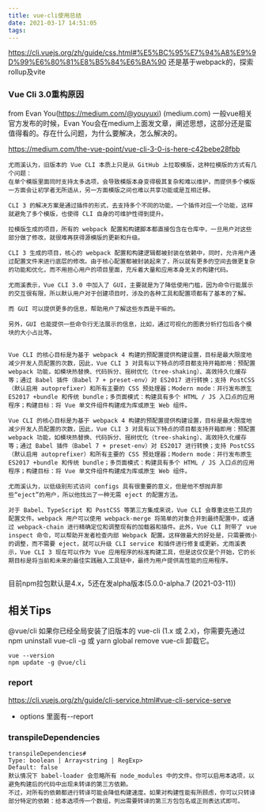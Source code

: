 ```yaml
---
title: vue-cli使用总结
date: 2021-03-17 14:51:05
tags:
---
```

https://cli.vuejs.org/zh/guide/css.html#%E5%BC%95%E7%94%A8%E9%9D%99%E6%80%81%E8%B5%84%E6%BA%90
还是基于webpack的，探索rollup及vite

### Vue Cli 3.0重构原因
from Evan You(https://medium.com/@youyuxi)
(medium.com)
一般vue相关官方发布的时候，Evan You会在medium上面发文章，阐述思想，这部分还是蛮值得看的。存在什么问题，为什么要解决，怎么解决的。

https://medium.com/the-vue-point/vue-cli-3-0-is-here-c42bebe28fbb
```
尤雨溪认为，旧版本的 Vue CLI 本质上只是从 GitHub 上拉取模版，这种拉模版的方式有几个问题：
在单个模版里面同时支持太多选项，会导致模版本身变得极其复杂和难以维护，而提供多个模版一方面会让初学者无所适从，另一方面模版之间也难以共享功能或是互相迁移。

CLI 3 的解决方案是通过插件的形式，去支持多个不同的功能，一个插件对应一个功能，这样就避免了多个模版，也使得 CLI 自身的可维护性得到提升。

拉模版生成的项目，所有的 webpack 配置和构建脚本都直接包含在仓库中，一旦用户对这些部分做了修改，就很难再获得源模版的更新和升级。

CLI 3 生成的项目，核心的 webpack 配置和构建逻辑都被封装在依赖中，同时，允许用户通过配置文件来进行底层的修改。由于核心配置都被封装起来了，所以就有更多的空间去做更复杂的功能和优化，而不用担心用户的项目里面，充斥着大量和应用本身无关的构建代码。

尤雨溪表示，Vue CLI 3.0 中加入了 GUI，主要就是为了降低使用门槛，因为命令行能展示的交互很有限，所以默认用户对于创建项目时，涉及的各种工具和配置项都有了基本的了解。

而 GUI 可以提供更多的信息，帮助用户了解这些东西是干嘛的。

另外，GUI 也能提供一些命令行无法展示的信息，比如，通过可视化的图表分析打包后各个模块的大小占比等。


Vue CLI 的核心目标是为基于 webpack 4 构建的预配置提供构建设置，目标是最大限度地减少开发人员配置的次数，因此，Vue CLI 3 对具有以下特点的项目都支持开箱即用：预配置 webpack 功能，如模块热替换、代码拆分、摇树优化（tree-shaking）、高效持久化缓存等；通过 Babel 插件（Babel 7 + preset-env）对 ES2017 进行转换；支持 PostCSS（默认启用 autoprefixer）和所有主要的 CSS 预处理器；Modern mode：并行发布原生 ES2017 +bundle 和传统 bundle；多页面模式：构建具有多个 HTML / JS 入口点的应用程序；构建目标：将 Vue 单文件组件构建成为库或原生 Web 组件。

Vue CLI 的核心目标是为基于 webpack 4 构建的预配置提供构建设置，目标是最大限度地减少开发人员配置的次数，因此，Vue CLI 3 对具有以下特点的项目都支持开箱即用：预配置 webpack 功能，如模块热替换、代码拆分、摇树优化（tree-shaking）、高效持久化缓存等；通过 Babel 插件（Babel 7 + preset-env）对 ES2017 进行转换；支持 PostCSS（默认启用 autoprefixer）和所有主要的 CSS 预处理器；Modern mode：并行发布原生 ES2017 +bundle 和传统 bundle；多页面模式：构建具有多个 HTML / JS 入口点的应用程序；构建目标：将 Vue 单文件组件构建成为库或原生 Web 组件。

尤雨溪认为，以低级别形式访问 configs 具有很重要的意义，但是他不想抛弃那些“eject”的用户，所以他找出了一种无需 eject 的配置方法。

对于 Babel、TypeScript 和 PostCSS 等第三方集成来说，Vue CLI 会尊重这些工具的配置文件。webpack 用户可以使用 webpack-merge 将简单的对象合并到最终配置中，或通过 webpack-chain 进行精确定位和调整现有的加载器和插件。此外，Vue CLI 附带了 vue inspect 命令，可以帮助开发者检查内部 Webpack 配置。这样做最大的好处是，只需要微小的调整，而不需要 eject，就可以升级 CLI service 和插件进行修复或更新。尤雨溪表示，Vue CLI 3 现在可以作为 Vue 应用程序的标准构建工具，但是这仅仅是个开始，它的长期目标是将当前和未来的最佳实践融入工具链中，最终为用户提供高性能的应用程序。


```

目前npm拉包默认是4.x，5还在发alpha版本(5.0.0-alpha.7 (2021-03-11))



## 相关Tips
@vue/cli 
如果你已经全局安装了旧版本的 vue-cli (1.x 或 2.x)，你需要先通过 npm uninstall vue-cli -g 或 yarn global remove vue-cli 卸载它。
```
vue --version
npm update -g @vue/cli
```

### report
https://cli.vuejs.org/zh/guide/cli-service.html#vue-cli-service-serve
- options 里面有--report


### transpileDependencies
```
transpileDependencies#
Type: boolean | Array<string | RegExp>
Default: false
默认情况下 babel-loader 会忽略所有 node_modules 中的文件。你可以启用本选项，以避免构建后的代码中出现未转译的第三方依赖。
不过，对所有的依赖都进行转译可能会降低构建速度。如果对构建性能有所顾虑，你可以只转译部分特定的依赖：给本选项传一个数组，列出需要转译的第三方包包名或正则表达式即可。
```